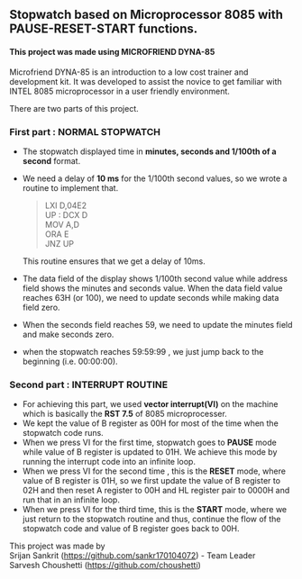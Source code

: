 ## Stopwatch based on Microprocessor 8085 with PAUSE-RESET-START functions.
#### This project was made using MICROFRIEND DYNA-85
Microfriend  DYNA-85  is  an  introduction  to  a  low cost trainer and  development kit. It was developed to assist the novice to get familiar with  INTEL  8085  microprocessor in  a user friendly environment.

There are two parts of this project.

### First part : NORMAL STOPWATCH

  *  The stopwatch displayed time in **minutes, seconds and 1/100th of a second** format.
  *  We need a delay of **10 ms** for the 1/100th second values, so we wrote a routine to implement that.
      > LXI D,04E2</br>
      > UP : DCX D</br>
      > MOV A,D</br>
      > ORA E</br>
      > JNZ UP</br>
      
     This routine ensures that we get a delay of 10ms.
  *  The data field of the display shows 1/100th second value while address field shows the minutes and seconds value. When the data field value   reaches 63H (or 100), we need to update seconds while making data field zero.
  * When the seconds field reaches 59, we need to update the minutes field and make seconds zero.
  * when the stopwatch reaches 59:59:99 , we just jump back to the beginning (i.e. 00:00:00).

### Second part : INTERRUPT ROUTINE

  * For achieving this part, we used **vector interrupt(VI)** on the machine which is basically the **RST 7.5** of 8085 microprocesser.
  * We kept the value of B register as 00H for most of the time when the stopwatch code runs.
  * When we press VI for the first time, stopwatch goes to **PAUSE** mode while value of B register is updated to 01H. We achieve this mode by running the interrupt code into an infinite loop.
  * When we press VI for the second time , this is the **RESET** mode, where value of B register is 01H, so we first update the value of B register to 02H and then reset A register to 00H and HL register pair to 0000H and run that in an infinite loop.
  * When we press VI for the third time, this is the **START** mode, where we just return to the stopwatch routine and thus, continue the flow of the stopwatch code and value of B register goes back to 00H.


  This project was made by</br>
     Srijan Sankrit (https://github.com/sankr170104072) - Team Leader</br>
     Sarvesh Choushetti (https://github.com/choushetti)</br>

